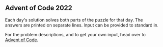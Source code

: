 ## Advent of Code 2022

Each day's solution solves both parts of the puzzle for that day. The answers
are printed on separate lines. Input can be provided to standard in.

For the problem descriptions, and to get your own input, head over to
[Advent of Code](https://adventofcode.com/2022).
